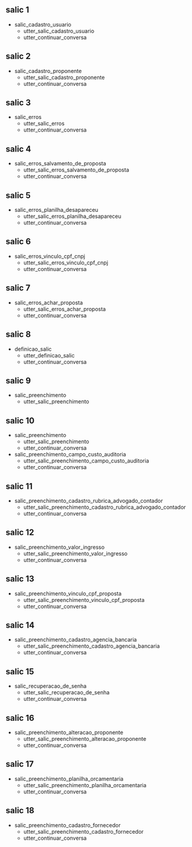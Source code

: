 ## salic 1
* salic_cadastro_usuario
    - utter_salic_cadastro_usuario
    - utter_continuar_conversa

## salic 2
* salic_cadastro_proponente
    - utter_salic_cadastro_proponente
    - utter_continuar_conversa

## salic 3
* salic_erros
    - utter_salic_erros
    - utter_continuar_conversa

## salic 4
* salic_erros_salvamento_de_proposta
    - utter_salic_erros_salvamento_de_proposta
    - utter_continuar_conversa

## salic 5
* salic_erros_planilha_desapareceu
    - utter_salic_erros_planilha_desapareceu
    - utter_continuar_conversa

## salic 6
* salic_erros_vinculo_cpf_cnpj
    - utter_salic_erros_vinculo_cpf_cnpj
    - utter_continuar_conversa

## salic 7
* salic_erros_achar_proposta
    - utter_salic_erros_achar_proposta
    - utter_continuar_conversa

## salic 8
* definicao_salic
    - utter_definicao_salic
    - utter_continuar_conversa

## salic 9
* salic_preenchimento
    - utter_salic_preenchimento

## salic 10
* salic_preenchimento
    - utter_salic_preenchimento
    - utter_continuar_conversa
* salic_preenchimento_campo_custo_auditoria
    - utter_salic_preenchimento_campo_custo_auditoria
    - utter_continuar_conversa

## salic 11
* salic_preenchimento_cadastro_rubrica_advogado_contador
    - utter_salic_preenchimento_cadastro_rubrica_advogado_contador
    - utter_continuar_conversa

## salic 12
* salic_preenchimento_valor_ingresso
    - utter_salic_preenchimento_valor_ingresso
    - utter_continuar_conversa

## salic 13
* salic_preenchimento_vinculo_cpf_proposta
    - utter_salic_preenchimento_vinculo_cpf_proposta
    - utter_continuar_conversa

## salic 14
* salic_preenchimento_cadastro_agencia_bancaria
    - utter_salic_preenchimento_cadastro_agencia_bancaria
    - utter_continuar_conversa

## salic 15
* salic_recuperacao_de_senha
    - utter_salic_recuperacao_de_senha
    - utter_continuar_conversa

## salic 16
* salic_preenchimento_alteracao_proponente
    - utter_salic_preenchimento_alteracao_proponente
    - utter_continuar_conversa

## salic 17
* salic_preenchimento_planilha_orcamentaria
    - utter_salic_preenchimento_planilha_orcamentaria
    - utter_continuar_conversa

## salic 18
* salic_preenchimento_cadastro_fornecedor
    - utter_salic_preenchimento_cadastro_fornecedor
    - utter_continuar_conversa